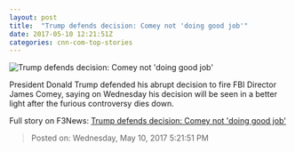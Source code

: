 ```yaml
---
layout: post
title:  "Trump defends decision: Comey not 'doing good job'"
date: 2017-05-10 12:21:51Z
categories: cnn-com-top-stories
---
```


![Trump defends decision: Comey not 'doing good job'](http://i2.cdn.cnn.com/cnnnext/dam/assets/170330065720-02-james-comey-0329-super-tease.jpg)

President Donald Trump defended his abrupt decision to fire FBI Director James Comey, saying on Wednesday his decision will be seen in a better light after the furious controversy dies down.


Full story on F3News: [Trump defends decision: Comey not 'doing good job'](http://www.f3nws.com/n/BzCVSJ)

> Posted on: Wednesday, May 10, 2017 5:21:51 PM
